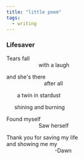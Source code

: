 ```yaml
---
title: "little poem"
tags:
  - writing
---
```

### Lifesaver

Tears fall \
&ensp;&ensp;&ensp;&ensp;&ensp;&ensp;&ensp;&ensp;&ensp;&ensp;&ensp;&ensp;with a laugh

and she's there \
&ensp;&ensp;&ensp;&ensp;&ensp;&ensp;&ensp;&ensp;&ensp;&ensp;&ensp;&ensp;&ensp;&ensp;after all

&ensp;&ensp;&ensp;&ensp;a twin in stardust

&ensp;&ensp;&ensp;shining and burning

Found myself \
&ensp;&ensp;&ensp;&ensp;&ensp;&ensp;&ensp;&ensp;&ensp;&ensp;&ensp;&ensp;Saw herself

Thank you for saving my life \
and showing me my \
&ensp;&ensp;&ensp;&ensp;&ensp;&ensp;&ensp;&ensp;&ensp;&ensp;&ensp;&ensp;&ensp;&ensp;&ensp;&ensp;&ensp;&ensp;-Dawn